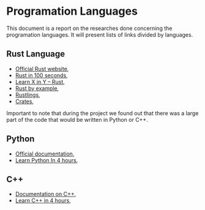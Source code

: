 # Programation Languages

This document is a report on the researches done concerning the programation languages. It will present lists of links divided by languages.

## Rust Language

- [Official Rust website](https://www.rust-lang.org/),
- [Rust in 100 seconds](https://www.youtube.com/watch?v=5C_HPTJg5ek),
- [Learn X in Y – Rust](https://learnxinyminutes.com/docs/rust/),
- [Rust by example](https://doc.rust-lang.org/rust-by-example/index.html),
- [Rustlings](https://github.com/rust-lang/rustlings),
- [Crates](https://crates.io/),

Important to note that during the project we found out that there was a large part of the code that would be written in Python or C++.

## Python

- [Official documentation](https://docs.python.org/3/),
- [Learn Python In 4 hours](https://www.youtube.com/watch?v=rfscVS0vtbw),

## C++

- [Documentation on C++](https://devdocs.io/cpp/),
- [Learn C++ in 4 hours](https://www.youtube.com/watch?v=vLnPwxZdW4Y),
